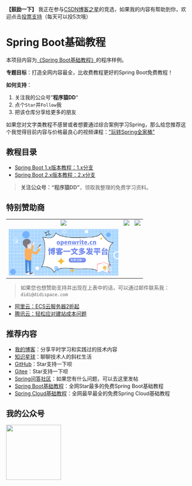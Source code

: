 **【鼓励一下】** 我正在参与[CSDN博客之星](http://m234140.nofollow.ax.mvote.cn/opage/3d0780af-ab38-8794-6259-5876f7e31e56.html)的竞选，如果我的内容有帮助到你，欢迎点击[投票支持](http://m234140.nofollow.ax.mvote.cn/opage/3d0780af-ab38-8794-6259-5876f7e31e56.html)（每天可以投5次哦）

# Spring Boot基础教程

本项目内容为[《Spring Boot基础教程》](http://blog.didispace.com/Spring-Boot%E5%9F%BA%E7%A1%80%E6%95%99%E7%A8%8B/)的程序样例。

**专题目标**：打造全网内容最全，比收费教程更好的Spring Boot免费教程！

**如何支持**：
1. 关注我的公众号”**程序猿DD**“
2. 点个`Star`并`Follow`我
3. 把该仓库分享给更多的朋友

如果您对文字类教程不感冒或者想要通过综合案例学习Spring，那么给您推荐这个我觉得目前内容与价格最良心的视频课程：["玩转Spring全家桶"](https://time.geekbang.org/course/intro/100023501?code=d1se%2F7ugeBEyuU%2FIYp1ynfSZa6ulbGhhDK%2Fkpn3-lFc%3D)

## 教程目录

- [Spring Boot 1.x版本教程：1.x分支](../../tree/1.x)
- [Spring Boot 2.x版本教程：2.x分支](../../tree/2.x)

> **关注公众号：“程序猿DD”**，领取我整理的免费学习资料。<br>

## 特别赞助商

<table>
      <tbody>
        <tr>
          <td align="center" valign="middle">
            <a href="https://www.aliyun.com/1111/2019/group-buying-share?ptCode=1946814D2840EE4FEC0971C48B9B5785647C88CF896EF535&userCode=wxfqkr0o&share_source=copy_link" target="_blank">
              <img width="300" src="http://blog.didispace.com/assets/adv/aliyun_360_120.jpg">
            </a>
          </td>  
          <td align="center" valign="middle">
            <a href="http://gk.link/a/103EK" target="_blank">
              <img width="300" src="https://github.com/dyc87112/SpringBoot-Learning/blob/master/sponsor/git-springboot-sponsor-4.jpg?raw=true">
            </a>
          </td>  
          <td align="center" valign="middle">
            <a href="https://cloud.tencent.com/redirect.php?redirect=1027&cps_key=f6a8af1297bfac40b9d10ffa1270029a&from=console" target="_blank">
              <img width="300" src="https://github.com/dyc87112/SpringBoot-Learning/blob/master/sponsor/git-springboot-sponsor-5.jpg?raw=true">
            </a>
          </td>            
        </tr>
        <tr>
           <td align="center" valign="middle">
              <a href="https://openwrite.cn/?from=didi-springboot" target="_blank">
                 <img width="300" src="https://github.com/dyc87112/SpringCloud-Learning/blob/master/sponsor/openwrite.png?raw=true">
              </a>
           </td> 
        </tr>
      </tbody>
</table>

> 如果您也想赞助支持并出现在上表中的话，可以通过邮件联系我：`didi@didispace.com`

- [阿里云：ECS云服务器2折起](https://promotion.aliyun.com/ntms/act/ambassador/sharetouser.html?userCode=wxfqkr0o&utm_source=wxfqkr0o)
- [腾讯云：轻松应对建站成本问题](https://cloud.tencent.com/redirect.php?redirect=1027&cps_key=f6a8af1297bfac40b9d10ffa1270029a&from=console)

## 推荐内容

- [我的博客](http://blog.didispace.com)：分享平时学习和实践过的技术内容
- [知识星球](https://t.xiaomiquan.com/zfEiY3v)：聊聊技术人的斜杠生活
- [GitHub](https://github.com/dyc87112/SpringBoot-Learning)：Star支持一下呗
- [Gitee](https://gitee.com/didispace/SpringBoot-Learning)：Star支持一下呗
- [Spring问答社区](http://www.spring4all.com/)：如果您有什么问题，可以去这里发帖
- [Spring Boot基础教程](http://blog.didispace.com/Spring-Boot%E5%9F%BA%E7%A1%80%E6%95%99%E7%A8%8B/)：全网Star最多的免费Spring Boot基础教程
- [Spring Cloud基础教程](http://blog.didispace.com/Spring-Cloud%E5%9F%BA%E7%A1%80%E6%95%99%E7%A8%8B/)：全网最早最全的免费Spring Cloud基础教程

## 我的公众号

<img src="http://blog.didispace.com/css/images/weixin.jpg" style="width:150px;height:150px;" />
